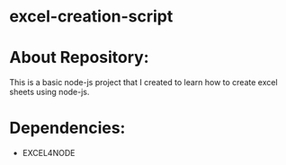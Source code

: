 # excel-creation-script

# About Repository:
This is a basic node-js project that I created to learn how to create excel sheets using node-js.

# Dependencies:
* EXCEL4NODE
